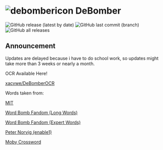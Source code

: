 # ![debombericon](https://user-images.githubusercontent.com/53323309/123511789-ee473200-d6b5-11eb-9f03-09412ae4edb5.png) DeBomber

![GitHub release (latest by date)](https://img.shields.io/github/v/release/xacvwe/DeBomber?color=blueviolet&label=Latest%20Release&style=for-the-badge)
![GitHub last commit (branch)](https://img.shields.io/github/last-commit/xacvwe/DeBomber/main?style=for-the-badge)
![GitHub all releases](https://img.shields.io/github/downloads/xacvwe/DeBomber/total?style=for-the-badge)

## Announcement
Updates are delayed because i have to do school work, so updates might take more than 3 weeks or nearly a month.

OCR Available Here!

[xacvwe/DeBomberOCR](https://github.com/xacvwe/DeBomberOCR)

Words taken from:

[MIT](https://www.mit.edu/~ecprice/wordlist.10000)

[Word Bomb Fandom (Long Words)](https://wordbombroblox.fandom.com/wiki/List_of_long_words)

[Word Bomb Fandom (Expert Words)](https://wordbombroblox.fandom.com/wiki/List_of_expert_words)

[Peter Norvig (enable1)](http://norvig.com/ngrams/enable1.txt)

[Moby Crossword](https://raw.githubusercontent.com/bgreenlee/scrabble-suggest/master/data/word_list_moby_crossword-flat/word_list_moby_crossword.flat.txt)
